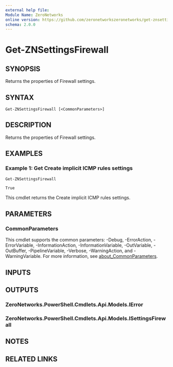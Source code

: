 ```yaml
---
external help file:
Module Name: ZeroNetworks
online version: https://github.com/zeronetworkszeronetworks/get-znsettingsfirewall
schema: 2.0.0
---
```


# Get-ZNSettingsFirewall

## SYNOPSIS
Returns the properties of Firewall settings.

## SYNTAX

```
Get-ZNSettingsFirewall [<CommonParameters>]
```

## DESCRIPTION
Returns the properties of Firewall settings.

## EXAMPLES

### Example 1: Get Create implicit ICMP rules settings
```powershell
Get-ZNSettingsFirewall
```

```output
True
```

This cmdlet returns the Create implicit ICMP rules settings.

## PARAMETERS

### CommonParameters
This cmdlet supports the common parameters: -Debug, -ErrorAction, -ErrorVariable, -InformationAction, -InformationVariable, -OutVariable, -OutBuffer, -PipelineVariable, -Verbose, -WarningAction, and -WarningVariable. For more information, see [about_CommonParameters](http://go.microsoft.com/fwlink/?LinkID=113216).

## INPUTS

## OUTPUTS

### ZeroNetworks.PowerShell.Cmdlets.Api.Models.IError

### ZeroNetworks.PowerShell.Cmdlets.Api.Models.ISettingsFirewall

## NOTES

## RELATED LINKS

